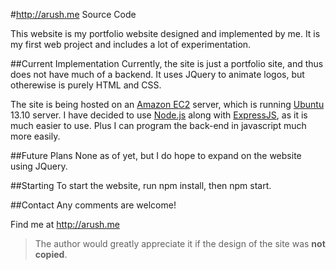 #http://arush.me Source Code

This website is my portfolio website designed and implemented by me.
It is my first web project and includes a lot of experimentation.

##Current Implementation
Currently, the site is just a portfolio site, and thus does not have much of a backend. It uses JQuery to animate logos, but otherewise is purely HTML and CSS.

The site is being hosted on an [Amazon EC2](http://aws.amazon.com/ec2/) server, which is running [Ubuntu](http://ubuntu.com) 13.10 server.
I have decided to use [Node.js](http://nodejs.org) along with [ExpressJS](http://expressjs.com/),
as it is much easier to use. Plus I can program the back-end in javascript much more easily.

##Future Plans
None as of yet, but I do hope to expand on the website using JQuery.

##Starting
To start the website, run npm install, then npm start.

##Contact
Any comments are welcome!

Find me at http://arush.me

> The author would greatly appreciate it if the design of the site was **not copied**.
